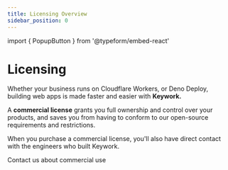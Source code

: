 ```yaml
---
title: Licensing Overview
sidebar_position: 0
---
```


import { PopupButton } from '@typeform/embed-react'

# Licensing

Whether your business runs on Cloudflare Workers, or Deno Deploy,
building web apps is made faster and easier with **Keywork.**

A **commercial license** grants you full ownership and control over your products,
and saves you from having to conform to our open-source requirements and restrictions.

When you purchase a commercial license, you'll also have direct contact with the engineers who built Keywork.

<PopupButton id="rTHsvoxn" className="button button--primary">Contact us about commercial use</PopupButton>
